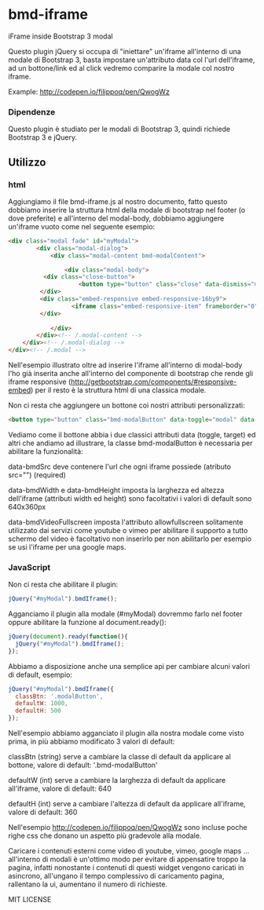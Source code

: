# bmd-iframe
iFrame inside Bootstrap 3 modal

Questo plugin jQuery si occupa di "iniettare" un'iframe all'interno di una modale di Bootstrap 3, basta impostare un'attributo data col l'url dell'iframe, ad un bottone/link ed al click vedremo comparire la modale col nostro iframe.

Example: http://codepen.io/filippoq/pen/QwogWz

### Dipendenze
Questo plugin è studiato per le modali di Bootstrap 3, quindi richiede Bootstrap 3 e jQuery.

## Utilizzo

### html
Aggiungiamo il file bmd-iframe.js al nostro documento, fatto questo dobbiamo inserire la struttura html della modale di bootstrap nel footer (o dove preferite) e all'interno del modal-body, dobbiamo aggiungere un'iframe vuoto come nel seguente esempio:
```html
<div class="modal fade" id="myModal">
		<div class="modal-dialog">
			<div class="modal-content bmd-modalContent">

				<div class="modal-body">          
          <div class="close-button">
					<button type="button" class="close" data-dismiss="modal" aria-label="Close"><span aria-hidden="true">&times;</span></button>
         </div>
         <div class="embed-responsive embed-responsive-16by9">
				  <iframe class="embed-responsive-item" frameborder="0"></iframe>
         </div>
         
			</div>
		</div><!-- /.modal-content -->
	</div><!-- /.modal-dialog -->
</div><!-- /.modal -->
  ```
Nell'esempio illustrato oltre ad inserire l'iframe all'interno di modal-body l'ho già inserita anche all'interno del componente di bootstrap che rende gli iframe responsive (http://getbootstrap.com/components/#responsive-embed) per il resto è la struttura html di una classica modale.

Non ci resta che aggiungere un bottone coi nostri attributi personalizzati:
```html
<button type="button" class="bmd-modalButton" data-toggle="modal" data-target="#myModal" data-bmdSrc="https://www.youtube.com/embed/mWRsgZuwf_8" data-bmdWidth="640" data-bmdHeight="480" data-bmdVideoFullscreen="true">Youtube</button>
```
Vediamo come il bottone abbia i due classici attributi data (toggle, target) ed altri che andiamo ad illustrare, la classe bmd-modalButton è necessaria per abilitare la funzionalità:

data-bmdSrc deve contenere l'url che ogni iframe possiede (atributo src="") (required)

data-bmdWidth e data-bmdHeight imposta la larghezza ed altezza dell'iframe (attributi width ed height) sono facoltativi i valori di default sono 640x360px

data-bmdVideoFullscreen imposta l'attributo allowfullscreen solitamente utilizzato dai servizi come youtube o vimeo per abilitare il supporto a tutto schermo del video è facoltativo non inserirlo per non abilitarlo per esempio se usi l'iframe per una google maps.

### JavaScript
Non ci resta che abilitare il plugin:
```javascript
jQuery("#myModal").bmdIframe();
```
Agganciamo il plugin alla modale (#myModal) dovremmo farlo nel footer oppure abilitare la funzione al document.ready():
```javascript
jQuery(document).ready(function(){
  jQuery("#myModal").bmdIframe();
});
```
Abbiamo a disposizione anche una semplice api per cambiare alcuni valori di default, esempio:
```javascript
jQuery("#myModal").bmdIframe({
  classBtn: '.modalButton',
  defaultW: 1000,
  defaultH: 500
});
```
Nell'esempio abbiamo agganciato il plugin alla nostra modale come visto prima, in più abbiamo modificato 3 valori di default:

classBtn (string) serve a cambiare la classe di default da applicare al bottone, valore di default: '.bmd-modalButton'

defaultW (int) serve a cambiare la larghezza di default da applicare all'iframe, valore di default: 640

defaultH (int) serve a cambiare l'altezza di default da applicare all'iframe, valore di default: 360

Nell'esempio http://codepen.io/filippoq/pen/QwogWz sono incluse poche righe css che donano un aspetto più gradevole alla modale.

Caricare i contenuti esterni come video di youtube, vimeo, google maps ... all'interno di modali è un'ottimo modo per evitare di appensatire troppo la pagina, infatti nonostante i contenuti di questi widget vengono caricati in asincrono, all'ungano il tempo complessivo di caricamento pagina, rallentano la ui, aumentano il numero di richieste.

MIT LICENSE
